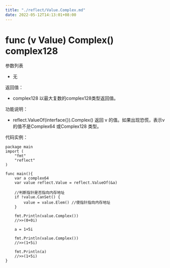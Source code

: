 ```yaml
---
title: "./reflect/Value.Complex.md"
date: 2022-05-12T14:13:01+08:00
---
```

# func (v Value) Complex() complex128

参数列表

- 无

返回值：

- complex128  以最大复数的complex128类型返回值。

功能说明：

- reflect.ValueOf(interface{}).Complex() 返回 v 的值。如果出现恐慌，表示v的值不是Complex64 或Complex128 类型。

代码实例：
  
	package main
	import (
	    "fmt"
	    "reflect"
	)
	
	func main(){
		var a complex64
		var value reflect.Value = reflect.ValueOf(&a)
		
		//判断指针是否指向内存地址
		if !value.CanSet() {
			value = value.Elem() //使指针指向内存地址
		}
		
		fmt.Println(value.Complex())
		//>>(0+0i)
		
		a = 1+5i
		
		fmt.Println(value.Complex())
		//>>(1+5i)
		
		fmt.Println(a)
		//>>(1+5i)
	}
